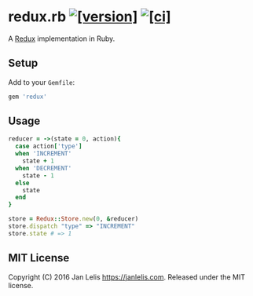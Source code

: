 # redux.rb [![[version]](https://badge.fury.io/rb/redux.svg)](https://badge.fury.io/rb/redux)  [![[ci]](https://github.com/janlelis/redux.rb/workflows/Test/badge.svg)](https://github.com/janlelis/redux.rb/actions?query=workflow%3ATest)

A [Redux](https://github.com/reduxjs/redux) implementation in Ruby.


## Setup

Add to your `Gemfile`:

```ruby
gem 'redux'
```


## Usage

```ruby
reducer = ->(state = 0, action){
  case action['type']
  when 'INCREMENT'
    state + 1
  when 'DECREMENT'
    state - 1
  else
    state
  end
}

store = Redux::Store.new(0, &reducer)
store.dispatch "type" => "INCREMENT"
store.state # => 1
```


## MIT License

Copyright (C) 2016 Jan Lelis <https://janlelis.com>. Released under the MIT license.
